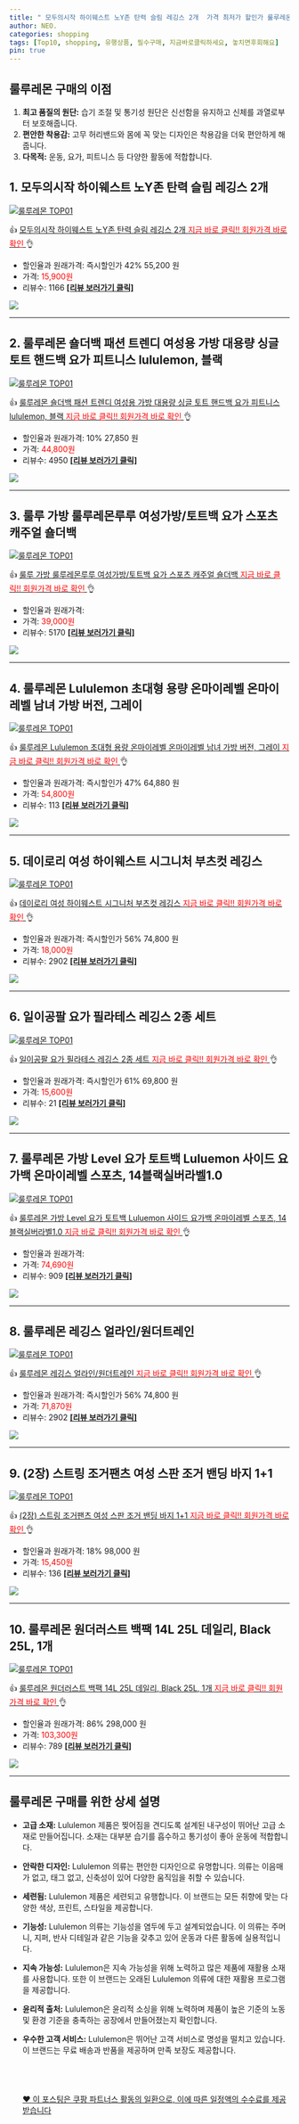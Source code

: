 ```yaml
---
title: " 모두의시작 하이웨스트 노Y존 탄력 슬림 레깅스 2개  가격 최저가 할인가 룰루레몬 최저가 추천 제품 비교"
author: NEO.
categories: shopping
tags: [Top10, shopping, 유행상품, 필수구매, 지금바로클릭하세요, 놓치면후회해요]
pin: true
---
```

## 룰루레몬 구매의 이점
1. **최고 품질의 원단:** 습기 조절 및 통기성 원단은 신선함을 유지하고 신체를 과열로부터 보호해줍니다.
2. **편안한 착용감:** 고무 허리밴드와 몸에 꼭 맞는 디자인은 착용감을 더욱 편안하게 해줍니다.
3. **다목적:** 운동, 요가, 피트니스 등 다양한 활동에 적합합니다.

   

## 1.  모두의시작 하이웨스트 노Y존 탄력 슬림 레깅스 2개 

[![룰루레몬 TOP01](https://thumbnail6.coupangcdn.com/thumbnails/remote/490x490ex/image/vendor_inventory/a176/0e27f63c59ee8d22c3c82e1d9161b5c062e2577fe19c9b2464f2ce3f2f30.png)](https://link.coupang.com/re/AFFSDP?lptag=AF3617701&subid=GithubCoopas&pageKey=7840153492&traceid=V0-153&itemId=21341312788&vendorItemId=88399425981)


👍 [ 모두의시작 하이웨스트 노Y존 탄력 슬림 레깅스 2개  <font color=red> 지금 바로 클릭!! 회원가격 바로 확인 </font> ](https://link.coupang.com/re/AFFSDP?lptag=AF3617701&subid=GithubCoopas&pageKey=7840153492&traceid=V0-153&itemId=21341312788&vendorItemId=88399425981) 👌 


- 할인율과 원래가격: 즉시할인가 42%  55,200   원
- 가격: <span style='color:red'>15,900원</span>
- 리뷰수: 1166  [**[리뷰 보러가기 클릭]**](https://link.coupang.com/re/AFFSDP?lptag=AF3617701&subid=GithubCoopas&pageKey=7840153492&traceid=V0-153&itemId=21341312788&vendorItemId=88399425981)

[![](/discount_price.png)](https://link.coupang.com/re/AFFSDP?lptag=AF3617701&subid=GithubCoopas&pageKey=7840153492&traceid=V0-153&itemId=21341312788&vendorItemId=88399425981)

---


   

## 2.  룰루레몬 숄더백 패션 트렌디 여성용 가방 대용량 싱글 토트 핸드백 요가 피트니스 lululemon, 블랙 

[![룰루레몬 TOP01](https://thumbnail9.coupangcdn.com/thumbnails/remote/490x490ex/image/vendor_inventory/6748/46ac0c76a101da923965d480ac89deee7a8be137a487dca506e2958ef20a.png)](https://link.coupang.com/re/AFFSDP?lptag=AF3617701&subid=GithubCoopas&pageKey=7687679382&traceid=V0-153&itemId=20549461463&vendorItemId=87625674689)


👍 [ 룰루레몬 숄더백 패션 트렌디 여성용 가방 대용량 싱글 토트 핸드백 요가 피트니스 lululemon, 블랙  <font color=red> 지금 바로 클릭!! 회원가격 바로 확인 </font> ](https://link.coupang.com/re/AFFSDP?lptag=AF3617701&subid=GithubCoopas&pageKey=7687679382&traceid=V0-153&itemId=20549461463&vendorItemId=87625674689) 👌 


- 할인율과 원래가격: 10%  27,850   원
- 가격: <span style='color:red'>44,800원</span>
- 리뷰수: 4950  [**[리뷰 보러가기 클릭]**](https://link.coupang.com/re/AFFSDP?lptag=AF3617701&subid=GithubCoopas&pageKey=7687679382&traceid=V0-153&itemId=20549461463&vendorItemId=87625674689)

[![](/discount_price.png)](https://link.coupang.com/re/AFFSDP?lptag=AF3617701&subid=GithubCoopas&pageKey=7687679382&traceid=V0-153&itemId=20549461463&vendorItemId=87625674689)

---


   

## 3.  룰루 가방 룰루레몬루루 여성가방/토트백 요가 스포츠 캐주얼 숄더백 

[![룰루레몬 TOP01](https://thumbnail9.coupangcdn.com/thumbnails/remote/490x490ex/image/vendor_inventory/7e6a/43d6722f496aca8605af55296575436ba062361b963bcef3cb52d2eaa2bf.jpg)](https://link.coupang.com/re/AFFSDP?lptag=AF3617701&subid=GithubCoopas&pageKey=7784080314&traceid=V0-153&itemId=21044156419&vendorItemId=88106789481)


👍 [ 룰루 가방 룰루레몬루루 여성가방/토트백 요가 스포츠 캐주얼 숄더백  <font color=red> 지금 바로 클릭!! 회원가격 바로 확인 </font> ](https://link.coupang.com/re/AFFSDP?lptag=AF3617701&subid=GithubCoopas&pageKey=7784080314&traceid=V0-153&itemId=21044156419&vendorItemId=88106789481) 👌 


- 할인율과 원래가격: 
- 가격: <span style='color:red'>39,000원</span>
- 리뷰수: 5170  [**[리뷰 보러가기 클릭]**](https://link.coupang.com/re/AFFSDP?lptag=AF3617701&subid=GithubCoopas&pageKey=7784080314&traceid=V0-153&itemId=21044156419&vendorItemId=88106789481)

[![](/discount_price.png)](https://link.coupang.com/re/AFFSDP?lptag=AF3617701&subid=GithubCoopas&pageKey=7784080314&traceid=V0-153&itemId=21044156419&vendorItemId=88106789481)

---


   

## 4.  룰루레몬 Lululemon 초대형 용량 온마이레벨 온마이레벨 남녀 가방 버전, 그레이 

[![룰루레몬 TOP01](https://thumbnail10.coupangcdn.com/thumbnails/remote/490x490ex/image/vendor_inventory/012e/596d2c202853add692e38ad0034e54ec4dc89339a4a8e7685d130f4f48b0.jpg)](https://link.coupang.com/re/AFFSDP?lptag=AF3617701&subid=GithubCoopas&pageKey=7687959045&traceid=V0-153&itemId=20551179510&vendorItemId=87627319798)


👍 [ 룰루레몬 Lululemon 초대형 용량 온마이레벨 온마이레벨 남녀 가방 버전, 그레이  <font color=red> 지금 바로 클릭!! 회원가격 바로 확인 </font> ](https://link.coupang.com/re/AFFSDP?lptag=AF3617701&subid=GithubCoopas&pageKey=7687959045&traceid=V0-153&itemId=20551179510&vendorItemId=87627319798) 👌 


- 할인율과 원래가격: 즉시할인가 47%  64,880   원
- 가격: <span style='color:red'>54,800원</span>
- 리뷰수: 113  [**[리뷰 보러가기 클릭]**](https://link.coupang.com/re/AFFSDP?lptag=AF3617701&subid=GithubCoopas&pageKey=7687959045&traceid=V0-153&itemId=20551179510&vendorItemId=87627319798)

[![](/discount_price.png)](https://link.coupang.com/re/AFFSDP?lptag=AF3617701&subid=GithubCoopas&pageKey=7687959045&traceid=V0-153&itemId=20551179510&vendorItemId=87627319798)

---


   

## 5.  데이로리 여성 하이웨스트 시그니처 부츠컷 레깅스 

[![룰루레몬 TOP01](https://thumbnail10.coupangcdn.com/thumbnails/remote/490x490ex/image/vendor_inventory/dd2a/ecc8ece2d2b3c7b1456327404521d933b2b8a5d2f2b52e698ea0581049b5.png)](https://link.coupang.com/re/AFFSDP?lptag=AF3617701&subid=GithubCoopas&pageKey=7772630447&traceid=V0-153&itemId=20988157903&vendorItemId=88052558629)


👍 [ 데이로리 여성 하이웨스트 시그니처 부츠컷 레깅스  <font color=red> 지금 바로 클릭!! 회원가격 바로 확인 </font> ](https://link.coupang.com/re/AFFSDP?lptag=AF3617701&subid=GithubCoopas&pageKey=7772630447&traceid=V0-153&itemId=20988157903&vendorItemId=88052558629) 👌 


- 할인율과 원래가격: 즉시할인가 56%  74,800   원
- 가격: <span style='color:red'>18,000원</span>
- 리뷰수: 2902  [**[리뷰 보러가기 클릭]**](https://link.coupang.com/re/AFFSDP?lptag=AF3617701&subid=GithubCoopas&pageKey=7772630447&traceid=V0-153&itemId=20988157903&vendorItemId=88052558629)

[![](/discount_price.png)](https://link.coupang.com/re/AFFSDP?lptag=AF3617701&subid=GithubCoopas&pageKey=7772630447&traceid=V0-153&itemId=20988157903&vendorItemId=88052558629)

---


   

## 6.  일이공팔 요가 필라테스 레깅스 2종 세트 

[![룰루레몬 TOP01](https://thumbnail7.coupangcdn.com/thumbnails/remote/490x490ex/image/vendor_inventory/7704/479541eb970ccf5cf341f36b0e72f8cf3e7c592e40622e9beb8ea1b78d8f.jpg)](https://link.coupang.com/re/AFFSDP?lptag=AF3617701&subid=GithubCoopas&pageKey=6249413373&traceid=V0-153&itemId=20341703087&vendorItemId=87426489729)


👍 [ 일이공팔 요가 필라테스 레깅스 2종 세트  <font color=red> 지금 바로 클릭!! 회원가격 바로 확인 </font> ](https://link.coupang.com/re/AFFSDP?lptag=AF3617701&subid=GithubCoopas&pageKey=6249413373&traceid=V0-153&itemId=20341703087&vendorItemId=87426489729) 👌 


- 할인율과 원래가격: 즉시할인가 61%  69,800   원
- 가격: <span style='color:red'>15,600원</span>
- 리뷰수: 21  [**[리뷰 보러가기 클릭]**](https://link.coupang.com/re/AFFSDP?lptag=AF3617701&subid=GithubCoopas&pageKey=6249413373&traceid=V0-153&itemId=20341703087&vendorItemId=87426489729)

[![](/discount_price.png)](https://link.coupang.com/re/AFFSDP?lptag=AF3617701&subid=GithubCoopas&pageKey=6249413373&traceid=V0-153&itemId=20341703087&vendorItemId=87426489729)

---


   

## 7.  룰루레몬 가방 Level 요가 토트백 Luluemon 사이드 요가백 온마이레벨 스포츠, 14블랙실버라벨1.0 

[![룰루레몬 TOP01](https://thumbnail7.coupangcdn.com/thumbnails/remote/490x490ex/image/vendor_inventory/ba34/1868782c1d52abf77298596654905f491908bd47078b572d0a746e4a88da.jpg)](https://link.coupang.com/re/AFFSDP?lptag=AF3617701&subid=GithubCoopas&pageKey=7611575296&traceid=V0-153&itemId=20160442007&vendorItemId=88529530649)


👍 [ 룰루레몬 가방 Level 요가 토트백 Luluemon 사이드 요가백 온마이레벨 스포츠, 14블랙실버라벨1.0  <font color=red> 지금 바로 클릭!! 회원가격 바로 확인 </font> ](https://link.coupang.com/re/AFFSDP?lptag=AF3617701&subid=GithubCoopas&pageKey=7611575296&traceid=V0-153&itemId=20160442007&vendorItemId=88529530649) 👌 


- 할인율과 원래가격: 
- 가격: <span style='color:red'>74,690원</span>
- 리뷰수: 909  [**[리뷰 보러가기 클릭]**](https://link.coupang.com/re/AFFSDP?lptag=AF3617701&subid=GithubCoopas&pageKey=7611575296&traceid=V0-153&itemId=20160442007&vendorItemId=88529530649)

[![](/discount_price.png)](https://link.coupang.com/re/AFFSDP?lptag=AF3617701&subid=GithubCoopas&pageKey=7611575296&traceid=V0-153&itemId=20160442007&vendorItemId=88529530649)

---


   

## 8.  룰루레몬 레깅스 얼라인/원더트레인 

[![룰루레몬 TOP01](https://thumbnail10.coupangcdn.com/thumbnails/remote/490x490ex/image/vendor_inventory/1687/b84e728e517df5199334a59024a1ce8c805835e02c0f88db26bfd513f09e.jpg)](https://link.coupang.com/re/AFFSDP?lptag=AF3617701&subid=GithubCoopas&pageKey=7646593460&traceid=V0-153&itemId=20333672967&vendorItemId=87107352397)


👍 [ 룰루레몬 레깅스 얼라인/원더트레인  <font color=red> 지금 바로 클릭!! 회원가격 바로 확인 </font> ](https://link.coupang.com/re/AFFSDP?lptag=AF3617701&subid=GithubCoopas&pageKey=7646593460&traceid=V0-153&itemId=20333672967&vendorItemId=87107352397) 👌 


- 할인율과 원래가격: 즉시할인가 56%  74,800   원
- 가격: <span style='color:red'>71,870원</span>
- 리뷰수: 2902  [**[리뷰 보러가기 클릭]**](https://link.coupang.com/re/AFFSDP?lptag=AF3617701&subid=GithubCoopas&pageKey=7646593460&traceid=V0-153&itemId=20333672967&vendorItemId=87107352397)

[![](/discount_price.png)](https://link.coupang.com/re/AFFSDP?lptag=AF3617701&subid=GithubCoopas&pageKey=7646593460&traceid=V0-153&itemId=20333672967&vendorItemId=87107352397)

---


   

## 9.  (2장) 스트링 조거팬츠 여성 스판 조거 밴딩 바지 1+1 

[![룰루레몬 TOP01](https://thumbnail8.coupangcdn.com/thumbnails/remote/490x490ex/image/vendor_inventory/6b4f/60c028bd93bca79f6d614005a56ba5db5b0da26bd33fbbec09ca5082b684.jpg)](https://link.coupang.com/re/AFFSDP?lptag=AF3617701&subid=GithubCoopas&pageKey=7170128849&traceid=V0-153&itemId=18062035216&vendorItemId=85215784955)


👍 [ (2장) 스트링 조거팬츠 여성 스판 조거 밴딩 바지 1+1  <font color=red> 지금 바로 클릭!! 회원가격 바로 확인 </font> ](https://link.coupang.com/re/AFFSDP?lptag=AF3617701&subid=GithubCoopas&pageKey=7170128849&traceid=V0-153&itemId=18062035216&vendorItemId=85215784955) 👌 


- 할인율과 원래가격: 18%  98,000   원
- 가격: <span style='color:red'>15,450원</span>
- 리뷰수: 136  [**[리뷰 보러가기 클릭]**](https://link.coupang.com/re/AFFSDP?lptag=AF3617701&subid=GithubCoopas&pageKey=7170128849&traceid=V0-153&itemId=18062035216&vendorItemId=85215784955)

[![](/discount_price.png)](https://link.coupang.com/re/AFFSDP?lptag=AF3617701&subid=GithubCoopas&pageKey=7170128849&traceid=V0-153&itemId=18062035216&vendorItemId=85215784955)

---


   

## 10.  룰루레몬 원더러스트 백팩 14L 25L 데일리, Black 25L, 1개 

[![룰루레몬 TOP01](https://thumbnail10.coupangcdn.com/thumbnails/remote/490x490ex/image/vendor_inventory/9444/4c62a40b0ec5673128adc442798c2b586e003fd67d266c13b1525a8f75c1.jpg)](https://link.coupang.com/re/AFFSDP?lptag=AF3617701&subid=GithubCoopas&pageKey=7835124523&traceid=V0-153&itemId=21316004801&vendorItemId=88390143337)


👍 [ 룰루레몬 원더러스트 백팩 14L 25L 데일리, Black 25L, 1개  <font color=red> 지금 바로 클릭!! 회원가격 바로 확인 </font> ](https://link.coupang.com/re/AFFSDP?lptag=AF3617701&subid=GithubCoopas&pageKey=7835124523&traceid=V0-153&itemId=21316004801&vendorItemId=88390143337) 👌 


- 할인율과 원래가격: 86%  298,000   원
- 가격: <span style='color:red'>103,300원</span>
- 리뷰수: 789  [**[리뷰 보러가기 클릭]**](https://link.coupang.com/re/AFFSDP?lptag=AF3617701&subid=GithubCoopas&pageKey=7835124523&traceid=V0-153&itemId=21316004801&vendorItemId=88390143337)

[![](/discount_price.png)](https://link.coupang.com/re/AFFSDP?lptag=AF3617701&subid=GithubCoopas&pageKey=7835124523&traceid=V0-153&itemId=21316004801&vendorItemId=88390143337)

---
## 룰루레몬 구매를 위한 상세 설명
* **고급 소재:** Lululemon 제품은 찢어짐을 견디도록 설계된 내구성이 뛰어난 고급 소재로 만들어집니다. 소재는 대부분 습기를 흡수하고 통기성이 좋아 운동에 적합합니다.


* **안락한 디자인:** Lululemon 의류는 편안한 디자인으로 유명합니다. 의류는 이음매가 없고, 태그 없고, 신축성이 있어 다양한 움직임을 취할 수 있습니다.


* **세련됨:** Lululemon 제품은 세련되고 유행합니다. 이 브랜드는 모든 취향에 맞는 다양한 색상, 프린트, 스타일을 제공합니다.


* **기능성:** Lululemon 의류는 기능성을 염두에 두고 설계되었습니다. 이 의류는 주머니, 지퍼, 반사 디테일과 같은 기능을 갖추고 있어 운동과 다른 활동에 실용적입니다.


* **지속 가능성:** Lululemon은 지속 가능성을 위해 노력하고 많은 제품에 재활용 소재를 사용합니다. 또한 이 브랜드는 오래된 Lululemon 의류에 대한 재활용 프로그램을 제공합니다.


* **윤리적 출처:** Lululemon은 윤리적 소싱을 위해 노력하며 제품이 높은 기준의 노동 및 환경 기준을 충족하는 공장에서 만들어졌는지 확인합니다.


* **우수한 고객 서비스:** Lululemon은 뛰어난 고객 서비스로 명성을 떨치고 있습니다. 이 브랜드는 무료 배송과 반품을 제공하며 만족 보장도 제공합니다.<br><br><br><br><br> [ ❤  이 포스팅은 쿠팡 파트너스 활동의 일환으로, 이에 따른 일정액의 수수료를 제공받습니다](https://link.coupang.com/a/bcEFyh)